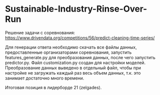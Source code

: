 # Sustainable-Industry-Rinse-Over-Run
Решение задачи с соревнования: https://www.drivendata.org/competitions/56/predict-cleaning-time-series/

Для генерации ответа необходимо скачать все файлы данных, предоставленные организаторами соревнования, запустить features_generate.py для преобразования данных, после чего запустить predictor.py. Файл сustomization.py создан для настройки моделей. Преобразование данных выведено в отдельный файл, чтобы при настройке не загружать каждый раз весь объем данных, т.к. это занимает достаточно много времени.

Итоговая позиция в лидерборде 21 (zelgades).
